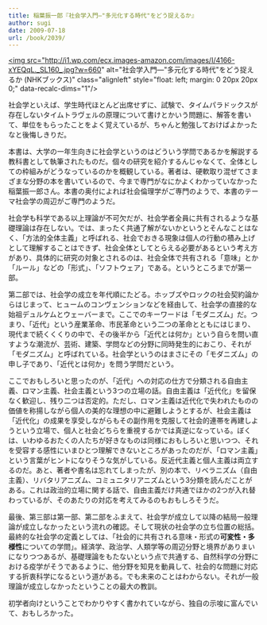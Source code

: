 ```yaml
---
title: 稲葉振一郎『社会学入門―"多元化する時代"をどう捉えるか』
author: sugi
date: 2009-07-18
url: /book/2039/
---
```

<a href="http://www.amazon.co.jp/exec/obidos/ASIN/4140911360/chezsugi-22/ref=nosim/" name="amazletlink" target="_blank"><img src="http://i1.wp.com/ecx.images-amazon.com/images/I/4166-xYEQqL._SL160_.jpg?w=660" alt="社会学入門―"多元化する時代"をどう捉えるか (NHKブックス)" class="alignleft" style="float: left; margin: 0 20px 20px 0;" data-recalc-dims="1"/></a>

社会学といえば、学生時代ほとんど出席せずに、試験で、タイムパラドックスが存在しないタイムトラヴェルの原理について書けとかいう問題に、解答を書いて、単位をもらったことをよく覚えているが、ちゃんと勉強しておけばよかったなと後悔しきりだ。

本書は、大学の一年生向きに社会学というのはどういう学問であるかを解説する教科書として執筆されたものだ。個々の研究を紹介するんじゃなくて、全体としての枠組みがどうなっているのかを概観している。著者は、硬軟取り混ぜてさまざまな分野の本を書いているので、今まで専門がなにかよくわかっていなかった稲葉振一郎さん。本書の奥付によれば社会倫理学がご専門のようで、本書のテーマ社会学の周辺がご専門のようだ。

社会学も科学である以上理論が不可欠だが、社会学者全員に共有されるような基礎理論は存在しない。では、まったく共通了解がないかというとそんなことはなく、「方法的全体主義」と呼ばれる、社会でおきる現象は個人の行動の積み上げとして理解することはできず、社会全体としてとらえる必要があるという考え方があり、具体的に研究の対象とされるのは、社会全体で共有される「意味」とか「ルール」などの「形式」、「ソフトウェア」である。というところまでが第一部。

第二部では、社会学の成立を年代順にたどる。ホッブズやロックの社会契約論からはじまって、ヒュームのコンヴェンションなどを経由して、社会学の直接的な始祖デュルケムとウェーバーまで。ここでのキーワードは「モダニズム」だ。つまり、「近代」という産業革命、市民革命という二つの革命とともにはじまり、現代まで続くくくりの中で、その後半から「近代とは何か」という自らを問い直すような潮流が、芸術、建築、学問などの分野に同時発生的におこり、それが「モダニズム」と呼ばれている。社会学というのはまさにその「モダニズム」の申し子であり、「近代とは何か」を問う学問だという。

ここでおもしろいと思ったのが、「近代」への対応の仕方で分類される自由主義、ロマン主義、社会主義という3つの立場の話。自由主義は「近代化」を留保なく歓迎し、残り二つは否定的。ただし、ロマン主義は近代化で失われたものの価値を称揚しながら個人の美的な理想の中に避難しようとするが、社会主義は「近代化」の成果を享受しながらもその副作用を克服して社会的連帯を再建しようという立場で、個人と社会どちらを重視するかでは真逆になっている。ぼくは、いわゆるおたくの人たちが好きなものは同様におもしろいと思いつつ、それを受容する感性にいまひとつ理解できないところがあったのだが、「ロマン主義」という言葉がヒントになりそうな気がしている。反近代主義と個人主義は両立するのだ。あと、著者や書名は忘れてしまったが、別の本で、リベラニズム（自由主義）、リバタリアニズム、コミュニタリアニズムという3分類を読んだことがある。これは政治的立場に関する話で、自由主義だけ共通でほかの2つが入れ替わっているが、そのあたりの対応を考えてみるのもおもしろそうだ。

最後、第三部は第一部、第二部をふまえて、社会学が成立して以降の結局一般理論が成立しなかったという流れの確認。そして現状の社会学の立ち位置の総括。最終的な社会学の定義としては、「社会的に共有される意味・形式の**可変性・多様性**についての学問」。経済学、政治学、人類学等の周辺分野と境界がありまいになりつつあるが、基礎理論をもたないという点で共通する、自然科学の分野における疫学がそうであるように、他分野を知見を動員して、社会的な問題に対応する折衷科学になるという道がある。でも未来のことはわからない。それが一般理論が成立しなかったということの最大の教訓。

初学者向けということでわかりやすく書かれていながら、独自の示唆に富んでいて、おもしろかった。

